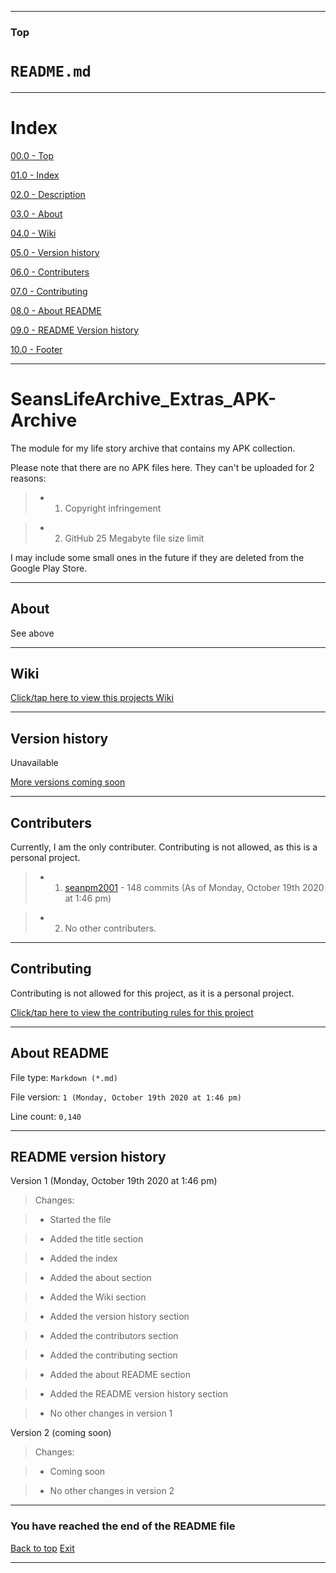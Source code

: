 
***

### Top

# `README.md`

***

# Index

[00.0 - Top](#Top)

[01.0 - Index](#Index)

[02.0 - Description](#SeansLifeArchive_Extras_APK-Archive)

[03.0 - About](#About)

[04.0 - Wiki](#Wiki)

[05.0 - Version history](#Version-history)

[06.0 - Contributers](#Contributers)

[07.0 - Contributing](#Contributing)

[08.0 - About README](#About-README)

[09.0 - README Version history](#README-version-history)

[10.0 - Footer](#You-have-reached-the-end-of-the-README-file)

***

# SeansLifeArchive_Extras_APK-Archive
The module for my life story archive that contains my APK collection.

Please note that there are no APK files here. They can't be uploaded for 2 reasons:

> * 1. Copyright infringement

> * 2. GitHub 25 Megabyte file size limit

I may include some small ones in the future if they are deleted from the Google Play Store.

***

## About

See above

***

## Wiki

[Click/tap here to view this projects Wiki](https://github.com/seanpm2001/SeansLifeArchive_Extras_APK-Archive/wiki)

***

## Version history

Unavailable

[More versions coming soon](https://www.example.com)

***

## Contributers

Currently, I am the only contributer. Contributing is not allowed, as this is a personal project.

> * 1. [seanpm2001](https://github.com/seanpm2001/) - 148 commits (As of Monday, October 19th 2020 at 1:46 pm)

> * 2. No other contributers.

***

## Contributing

Contributing is not allowed for this project, as it is a personal project.

[Click/tap here to view the contributing rules for this project](https://github.com/seanpm2001/SeansLifeArchive_Extras_APK-Archive/blob/master/CONTRIBUTING.md)

***

## About README

File type: `Markdown (*.md)`

File version: `1 (Monday, October 19th 2020 at 1:46 pm)`

Line count: `0,140`

***

## README version history

Version 1 (Monday, October 19th 2020 at 1:46 pm)

> Changes:

> * Started the file

> * Added the title section

> * Added the index

> * Added the about section

> * Added the Wiki section

> * Added the version history section

> * Added the contributors section

> * Added the contributing section

> * Added the about README section

> * Added the README version history section

> * No other changes in version 1

Version 2 (coming soon)

> Changes:

> * Coming soon

> * No other changes in version 2

***

### You have reached the end of the README file

[Back to top](#Top) [Exit](https://github.com)

***
